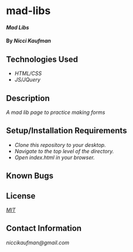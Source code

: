 # mad-libs

#### _Mad Libs_

#### By _**Nicci Kaufman**_

## Technologies Used

* _HTML/CSS_
* _JS/JQuery_

## Description

_A mad lib page to practice making forms_

## Setup/Installation Requirements

* _Clone this repository to your desktop._
* _Navigate to the top level of the directory._
* _Open index.html in your browser._


## Known Bugs

## License

_[MIT](https://en.wikipedia.org/wiki/MIT_License)_

## Contact Information

_niccikaufman@gmail.com_